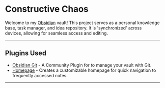 # Constructive Chaos

Welcome to my [Obsidian](https://obsidian.md/) vault! This project serves as a personal knowledge base, task manager, and idea repository. It is 'synchronized' across devices, allowing for seamless access and editing.

---
## Plugins Used

- [Obsidian Git](https://github.com/Vinzent03/obsidian-git) - A Community Plugin for to manage your vault with Git.
- [Homepage](https://github.com/mirnovov/obsidian-homepage) - Creates a customizable homepage for quick navigation to frequently accessed notes.
---
